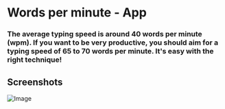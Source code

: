 # Words per minute - App
### The average typing speed is around 40 words per minute (wpm). If you want to be very productive, you should aim for a typing speed of 65 to 70 words per minute. It's easy with the right technique!

## Screenshots
![Image](https://s10.gifyu.com/images/Animationf7c84b81234f2e62.gif)
